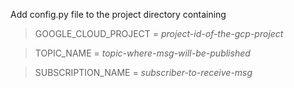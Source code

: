 Add config.py file to the project directory containing

> GOOGLE_CLOUD_PROJECT = *project-id-of-the-gcp-project*
        
> TOPIC_NAME = *topic-where-msg-will-be-published*
        
> SUBSCRIPTION_NAME = *subscriber-to-receive-msg*
